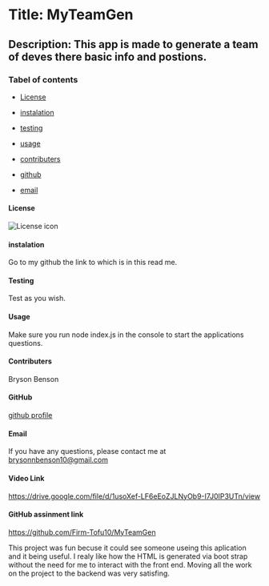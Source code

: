 
# Title: MyTeamGen

## Description: This app is made to generate a team of deves there basic info and postions.

### Tabel of contents

* [License](#license)

* [instalation](#instalation)

* [testing](#testing)

* [usage](#usage)

* [contributers](#contributers)

* [github](#github)

* [email](#email)

#### License
![License icon](https://img.shields.io/badge/license-NONE-blue.svg)

#### instalation
Go to my github the link to which is in this read me.

#### Testing
Test as you wish.

#### Usage
Make sure you run node index.js in the console to start the applications questions.

#### Contributers
Bryson Benson

#### GitHub
[github profile](https://github.com/Firm-Tofu10)

#### Email
If you have any questions, please contact me at brysonnbenson10@gmail.com

#### Video Link
https://drive.google.com/file/d/1usoXef-LF6eEoZJLNyOb9-I7J0IP3UTn/view

#### GitHub assinment link
https://github.com/Firm-Tofu10/MyTeamGen

This project was fun becuse it could see someone useing this aplication and it being useful. I realy like how the HTML is generated via boot strap without the need for me to interact with the front end. Moving all the work on the project to the backend was very satisfing.